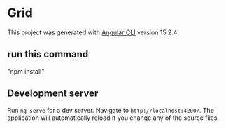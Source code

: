 # Grid

This project was generated with [Angular CLI](https://github.com/angular/angular-cli) version 15.2.4.

## run this command
"npm install"

## Development server

Run `ng serve` for a dev server. Navigate to `http://localhost:4200/`. The application will automatically reload if you change any of the source files.


